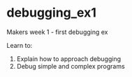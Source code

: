 # debugging_ex1
Makers week 1 - first debugging ex

Learn to:
1. Explain how to approach debugging
2. Debug simple and complex programs
